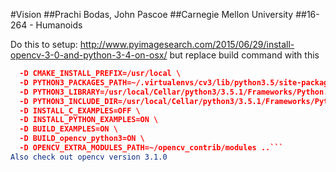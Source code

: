 #Vision
##Prachi Bodas, John Pascoe
##Carnegie Mellon University
##16-264 - Humanoids

Do this to setup: 
http://www.pyimagesearch.com/2015/06/29/install-opencv-3-0-and-python-3-4-on-osx/
but replace build command with this
```cmake -D CMAKE_BUILD_TYPE=RELEASE \
  -D CMAKE_INSTALL_PREFIX=/usr/local \
  -D PYTHON3_PACKAGES_PATH=~/.virtualenvs/cv3/lib/python3.5/site-packages \
  -D PYTHON3_LIBRARY=/usr/local/Cellar/python3/3.5.1/Frameworks/Python.framework/Versions/3.5/lib/libpython3.5m.dylib \
  -D PYTHON3_INCLUDE_DIR=/usr/local/Cellar/python3/3.5.1/Frameworks/Python.framework/Versions/3.5/include/python3.5m \
  -D INSTALL_C_EXAMPLES=OFF \
  -D INSTALL_PYTHON_EXAMPLES=ON \
  -D BUILD_EXAMPLES=ON \
  -D BUILD_opencv_python3=ON \
  -D OPENCV_EXTRA_MODULES_PATH=~/opencv_contrib/modules ..```
Also check out opencv version 3.1.0

